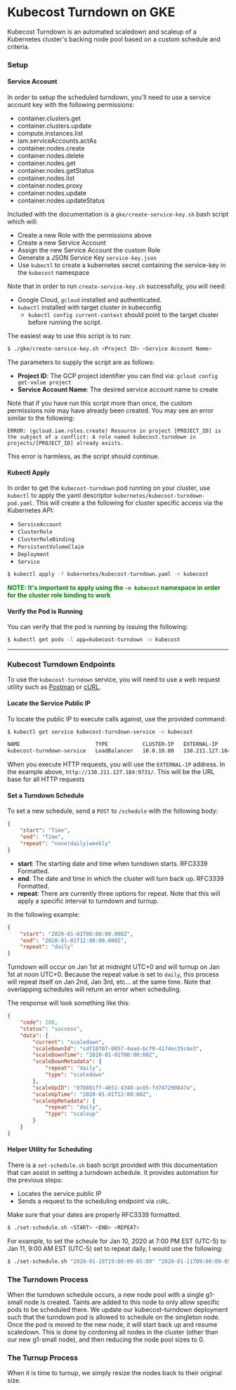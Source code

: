 # Kubecost Turndown on GKE
Kubecost Turndown is an automated scaledown and scaleup of a Kubernetes cluster's backing node pool based on a custom schedule and criteria. 

### Setup

#### Service Account
In order to setup the scheduled turndown, you'll need to use a service account key with the following permissions:
- container.clusters.get
- container.clusters.update
- compute.instances.list
- iam.serviceAccounts.actAs
- container.nodes.create
- container.nodes.delete
- container.nodes.get
- container.nodes.getStatus
- container.nodes.list
- container.nodes.proxy
- container.nodes.update
- container.nodes.updateStatus

Included with the documentation is a `gke/create-service-key.sh` bash script which will:
* Create a new Role with the permissions above
* Create a new Service Account
* Assign the new Service Account the custom Role
* Generate a JSON Service Key `service-key.json`
* Use `kubectl` to create a kubernetes secret containing the service-key in the `kubecost` namespace

Note that in order to run `create-service-key.sh` successfully, you will need:
* Google Cloud, `gcloud` installed and authenticated. 
* `kubectl` installed  with target cluster in kubeconfig
    * `kubectl config current-context` should point to the target cluster before running the script.

The easiest way to use this script is to run:

```bash
$ ./gke/create-service-key.sh <Project ID> <Service Account Name>
```
The parameters to supply the script are as follows:
* **Project ID**: The GCP project identifier you can find via: `gcloud config get-value project`
* **Service Account Name**: The desired service account name to create

Note that if you have run this script more than once, the custom permissions role may have already been created. You may see an error similar to the following:
```
ERROR: (gcloud.iam.roles.create) Resource in project [PROJECT_ID] is the subject of a conflict: A role named kubecost.turndown in projects/[PROJECT_ID] already exists.
```
This error is harmless, as the script should continue.

#### Kubectl Apply
In order to get the `kubecost-turndown` pod running on your cluster, use `kubectl` to apply the yaml descriptor `kubernetes/kubecost-turndown-pod.yaml`. This will create a the following for cluster specific access via the Kubernetes API:
* `ServiceAccount`
* `ClusterRole` 
* `ClusterRoleBinding`
* `PersistentVolumeClaim`
* `Deployment`
* `Service`

```bash
$ kubectl apply -f kubernetes/kubecost-turndown.yaml -n kubecost
```
<span style="color:green">**NOTE: It's important to apply using the `-n kubecost` namespace in order for the cluster role binding to work**</span>

#### Verify the Pod is Running
You can verify that the pod is running by issuing the following:

```bash
$ kubectl get pods -l app=kubecost-turndown -n kubecost
```

---
### Kubecost Turndown Endpoints
To use the `kubecost-turndown` service, you will need to use a web request utility such as [Postman](https://www.getpostman.com/) or [cURL](https://curl.haxx.se/). 

#### Locate the Service Public IP
To locate the public IP to execute calls against, use the provided command:
```bash
$ kubectl get service kubecost-turndown-service -n kubecost

NAME                        TYPE           CLUSTER-IP   EXTERNAL-IP       PORT(S)          
kubecost-turndown-service   LoadBalancer   10.0.10.80   130.211.127.184   9731:32265/TCP
```
When you execute HTTP requests, you will use the `EXTERNAL-IP` address. In the example above, `http://130.211.127.184:9731/`. This will be the URL base for all HTTP requests

#### Set a Turndown Schedule
To set a new schedule, send a `POST` to `/schedule` with the following body:
```json
{
    "start": "Time",
    "end": "Time",
    "repeat": "none|daily|weekly"
}
```

* **start**: The starting date and time when turndown starts. RFC3339 Formatted.
* **end**: The date and time in which the cluster will turn back up. RFC3339 Formatted.
* **repeat**: There are currently three options for repeat. Note that this will apply a specific interval to turndown and turnup. 

In the following example:
```json
{
    "start": "2020-01-01T00:00:00.000Z",
    "end": "2020-01-01T12:00:00.000Z",
    "repeat": "daily"
}
```

Turndown will occur on Jan 1st at midnight UTC+0 and will turnup on Jan 1st at noon UTC+0. Because the repeat value is set to `daily`, this process will repeat itself on Jan 2nd, Jan 3rd, etc... at the same time. Note that overlapping schedules will return an error when scheduling. 

The response will look something like this:
```json
{
    "code": 200,
    "status": "success",
    "data": {
        "current": "scaledown",
        "scaleDownId": "cdf10707-0857-4ead-bcf9-4174ec35c4e3",
        "scaleDownTime": "2020-01-01T00:00:00Z",
        "scaleDownMetadata": {
            "repeat": "daily",
            "type": "scaledown"
        },
        "scaleUpID": "078891ff-4651-4348-ac85-fd747290847a",
        "scaleUpTime": "2020-01-01T12:00:00Z",
        "scaleUpMetadata": {
            "repeat": "daily",
            "type": "scaleup"
        }
    }
}
```

#### Helper Utility for Scheduling
There is a `set-schedule.sh` bash script provided with this documentation that can assist in setting a turndown schedule. It provides automation for the previous steps:
* Locates the service public IP
* Sends a request to the scheduling endpoint via `cURL`.

Make sure that your dates are properly RFC3339 formatted.

```bash
$ ./set-schedule.sh <START> <END> <REPEAT>
```

For example, to set the scheule for Jan 10, 2020 at 7:00 PM EST (UTC-5) to Jan 11, 9:00 AM EST (UTC-5) set to repeat daily, I would use the following:

```bash
$ ./set-schedule.sh "2020-01-10T19:00:00-05:00" "2020-01-11T09:00:00-05:00" "daily"
```

### The Turndown Process
When the turndown schedule occurs, a new node pool with a single g1-small node is created. Taints are added to this node to only allow specific pods to be scheduled there. We update our kubecost-turndown deployment such that the turndown pod is allowed to schedule on the singleton node. Once the pod is moved to the new node, it will start back up and resume scaledown. This is done by cordoning all nodes in the cluster (other than our new g1-small node), and then reducing the node pool sizes to 0. 

### The Turnup Process
When it is time to turnup, we simply resize the nodes back to their original size. 